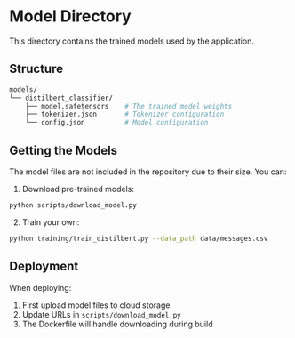 # Model Directory

This directory contains the trained models used by the application.

## Structure

```bash
models/
└── distilbert_classifier/
    ├── model.safetensors    # The trained model weights
    ├── tokenizer.json       # Tokenizer configuration
    └── config.json          # Model configuration
```

## Getting the Models

The model files are not included in the repository due to their size. You can:

1. Download pre-trained models:

```bash
python scripts/download_model.py
```

2. Train your own:

```bash
python training/train_distilbert.py --data_path data/messages.csv
```

## Deployment

When deploying:

1. First upload model files to cloud storage
2. Update URLs in `scripts/download_model.py`
3. The Dockerfile will handle downloading during build
